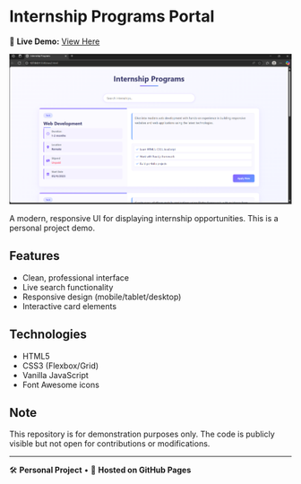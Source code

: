 # Internship Programs Portal

🔗 **Live Demo:** [View Here](https://ojasvi171.github.io/internship-programs-portal/)

![Preview](./Screenshot.png)

A modern, responsive UI for displaying internship opportunities. This is a personal project demo.

## Features
- Clean, professional interface
- Live search functionality
- Responsive design (mobile/tablet/desktop)
- Interactive card elements

## Technologies
- HTML5
- CSS3 (Flexbox/Grid)
- Vanilla JavaScript
- Font Awesome icons

## Note
This repository is for demonstration purposes only. The code is publicly visible but not open for contributions or modifications.

---

🛠️ **Personal Project** • 🚀 **Hosted on GitHub Pages**
